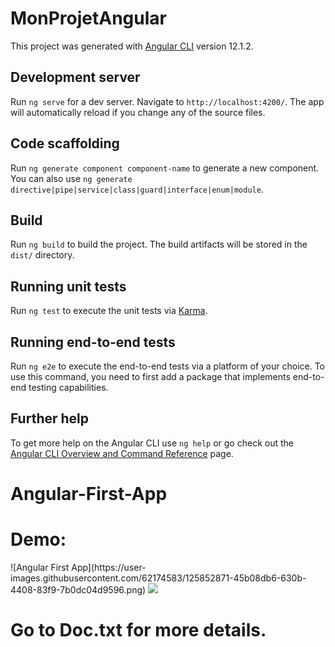 # MonProjetAngular

This project was generated with [Angular CLI](https://github.com/angular/angular-cli) version 12.1.2.

## Development server

Run `ng serve` for a dev server. Navigate to `http://localhost:4200/`. The app will automatically reload if you change any of the source files.

## Code scaffolding

Run `ng generate component component-name` to generate a new component. You can also use `ng generate directive|pipe|service|class|guard|interface|enum|module`.

## Build

Run `ng build` to build the project. The build artifacts will be stored in the `dist/` directory.

## Running unit tests

Run `ng test` to execute the unit tests via [Karma](https://karma-runner.github.io).

## Running end-to-end tests

Run `ng e2e` to execute the end-to-end tests via a platform of your choice. To use this command, you need to first add a package that implements end-to-end testing capabilities.

## Further help

To get more help on the Angular CLI use `ng help` or go check out the [Angular CLI Overview and Command Reference](https://angular.io/cli) page.
# Angular-First-App


<h1>Demo:</h1>
![Angular First App](https://user-images.githubusercontent.com/62174583/125852871-45b08db6-630b-4408-83f9-7b0dc04d9596.png)
<img src="https://user-images.githubusercontent.com/62174583/125852871-45b08db6-630b-4408-83f9-7b0dc04d9596.png">

<h1>Go to Doc.txt for more details.</h1>




